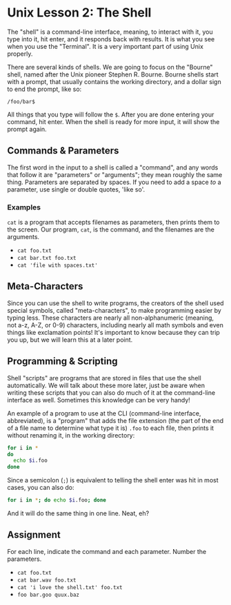 # Unix Lesson 2: The Shell

The "shell" is a command-line interface, meaning, to interact with it, you type into it, hit enter, and it responds back with results. It is what you see when you use the "Terminal". It is a very important part of using Unix properly.

There are several kinds of shells. We are going to focus on the "Bourne" shell, named after the Unix pioneer Stephen R. Bourne. Bourne shells start with a prompt, that usually contains the working directory, and a dollar sign to end the prompt, like so:

    /foo/bar$

All things that you type will follow the `$`. After you are done entering your command, hit enter. When the shell is ready for more input, it will show the prompt again.

## Commands & Parameters

The first word in the input to a shell is called a "command", and any words that follow it are "parameters" or "arguments"; they mean roughly the same thing. Parameters are separated by spaces. If you need to add a space _to_ a parameter, use single or double quotes, 'like so'.

### Examples

`cat` is a program that accepts filenames as parameters, then prints them to the screen. Our program, `cat`, is the command, and the filenames are the arguments.

- `cat foo.txt`
- `cat bar.txt foo.txt`
- `cat 'file with spaces.txt'`

## Meta-Characters

Since you can use the shell to write programs, the creators of the shell used special symbols, called "meta-characters", to make programming easier by typing less. These characters are nearly all non-alphanumeric (meaning, not a-z, A-Z, or 0-9) characters, including nearly all math symbols and even things like exclamation points! It's important to know because they can trip you up, but we will learn this at a later point.

## Programming & Scripting

Shell "scripts" are programs that are stored in files that use the shell automatically. We will talk about these more later, just be aware when writing these scripts that you can also do much of it at the command-line interface as well. Sometimes this knowledge can be very handy!

An example of a program to use at the CLI (command-line interface, abbreviated), is a "program" that adds the file extension (the part of the end of a file name to determine what type it is) `.foo` to each file, then prints it without renaming it, in the working directory:

```bash
for i in *
do
  echo $i.foo
done
```

Since a semicolon (`;`) is equivalent to telling the shell enter was hit in most cases, you can also do:

```bash
for i in *; do echo $i.foo; done
```

And it will do the same thing in one line. Neat, eh?

## Assignment

For each line, indicate the command and each parameter. Number the parameters.

- `cat foo.txt`
- `cat bar.wav foo.txt`
- `cat 'i love the shell.txt' foo.txt`
- `foo bar.goo quux.baz`
